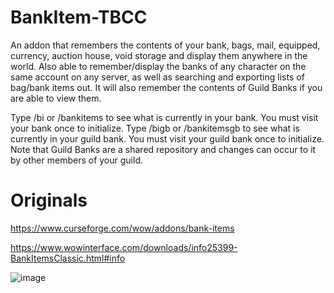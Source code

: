 # BankItem-TBCC
An addon that remembers the contents of your bank, bags, mail, equipped, currency, auction house, void storage and display them anywhere in the world. Also able to remember/display the banks of any character on the same account on any server, as well as searching and exporting lists of bag/bank items out. It will also remember the contents of Guild Banks if you are able to view them.

Type /bi or /bankitems to see what is currently in your bank. You must visit your bank once to initialize.
Type /bigb or /bankitemsgb to see what is currently in your guild bank. You must visit your guild bank once to initialize. Note that Guild Banks are a shared repository and changes can occur to it by other members of your guild.


# Originals
https://www.curseforge.com/wow/addons/bank-items

https://www.wowinterface.com/downloads/info25399-BankItemsClassic.html#info

![image](https://user-images.githubusercontent.com/85767653/124339918-e0137d00-dbb1-11eb-8dd7-c2fcca9523bd.png)
